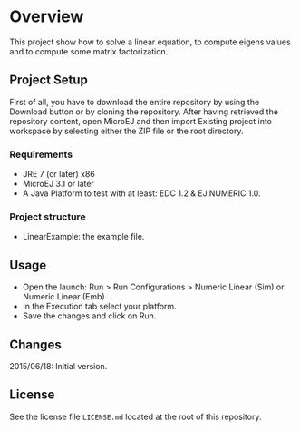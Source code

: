 # Overview
This project show how to solve a linear equation, to compute eigens values and to compute some matrix factorization.

## Project Setup
First of all, you have to download the entire repository by using the Download button or by cloning the repository. After having retrieved the repository content, open MicroEJ and then import Existing project into workspace by selecting either the ZIP file or the root directory.

### Requirements
- JRE 7 (or later) x86
- MicroEJ 3.1 or later
- A Java Platform to test with at least: EDC 1.2 & EJ.NUMERIC 1.0.

### Project structure
- LinearExample: the example file.

## Usage
- Open the launch: Run > Run Configurations > Numeric Linear (Sim) or Numeric Linear (Emb)
- In the Execution tab select your platform.
- Save the changes and click on Run.

## Changes
2015/06/18: Initial version.

## License
See the license file `LICENSE.md` located at the root of this repository.
